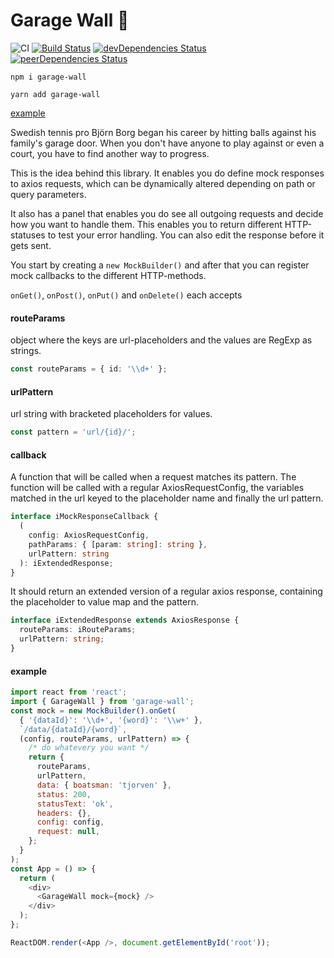 # Garage Wall :tennis:

![CI](https://github.com/snrn-Pontus/garage-wall/workflows/CI/badge.svg)
[![Build Status](https://travis-ci.org/snrn-Pontus/garage-wall.svg?branch=master)](https://travis-ci.org/snrn-Pontus/garage-wall)
[![devDependencies Status](https://david-dm.org/snrn-Pontus/garage-wall/dev-status.svg)](https://david-dm.org/snrn-Pontus/garage-wall?type=dev)
[![peerDependencies Status](https://david-dm.org/snrn-Pontus/garage-wall/peer-status.svg)](https://david-dm.org/snrn-Pontus/garage-wall?type=peer)

`npm i garage-wall`

`yarn add garage-wall`

[example](https://garage-wall.netlify.app)

Swedish tennis pro Björn Borg began his career by hitting balls against his family's garage door.
When you don't have anyone to play against or even a court, you have to find another way to progress.

This is the idea behind this library.
It enables you do define mock responses to axios requests, which can be dynamically altered depending on path or query parameters.

It also has a panel that enables you do see all outgoing requests and decide how you want to handle them.
This enables you to return different HTTP-statuses to test your error handling.
You can also edit the response before it gets sent.

You start by creating a `new MockBuilder()` and after that you can register mock callbacks to the different HTTP-methods.

`onGet()`, `onPost()`, `onPut()` and `onDelete()` each accepts

#### **routeParams**

object where the keys are url-placeholders and the values are RegExp as strings.

```typescript
const routeParams = { id: '\\d+' };
```

#### **urlPattern**

url string with bracketed placeholders for values.

```typescript
const pattern = 'url/{id}/';
```

#### **callback**

A function that will be called when a request matches its pattern.
The function will be called with a regular AxiosRequestConfig,
the variables matched in the url keyed to the placeholder name
and finally the url pattern.

```typescript
interface iMockResponseCallback {
  (
    config: AxiosRequestConfig,
    pathParams: { [param: string]: string },
    urlPattern: string
  ): iExtendedResponse;
}
```

It should return an extended version of a regular axios response,
containing the placeholder to value map and the pattern.

```typescript
interface iExtendedResponse extends AxiosResponse {
  routeParams: iRouteParams;
  urlPattern: string;
}
```

#### **example**

```javascript
import react from 'react';
import { GarageWall } from 'garage-wall';
const mock = new MockBuilder().onGet(
  { '{dataId}': '\\d+', '{word}': '\\w+' },
  `/data/{dataId}/{word}`,
  (config, routeParams, urlPattern) => {
    /* do whatevery you want */
    return {
      routeParams,
      urlPattern,
      data: { boatsman: 'tjorven' },
      status: 200,
      statusText: 'ok',
      headers: {},
      config: config,
      request: null,
    };
  }
);
const App = () => {
  return (
    <div>
      <GarageWall mock={mock} />
    </div>
  );
};

ReactDOM.render(<App />, document.getElementById('root'));
```
